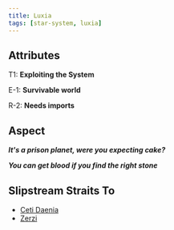 ```yaml
---
title: Luxia
tags: [star-system, luxia]
---
```


## Attributes

T1: **Exploiting the System**

E-1: **Survivable world**

R-2: **Needs imports**

## Aspect

***It's a prison planet, were you expecting cake?***

***You can get blood if you find the right stone***

## Slipstream Straits To

* [Ceti Daenia](ceti-daenia)
* [Zerzi](zerzi)

